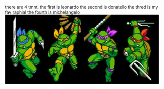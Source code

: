 there are 4 tmnt.
the first is leonardo
the second is donatello
the thred is my fav raphial
the fourth is michelangelo
<img src="cowubunga.jpeg">
